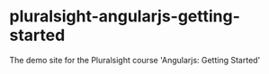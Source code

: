 # pluralsight-angularjs-getting-started
The demo site for the Pluralsight course 'Angularjs: Getting Started'
